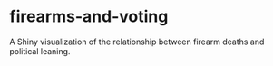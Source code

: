 # firearms-and-voting
A Shiny visualization of the relationship between firearm deaths and political leaning.
